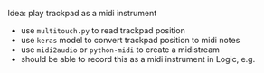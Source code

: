 
Idea: play trackpad as a midi instrument

- use `multitouch.py` to read trackpad position
- use `keras` model to convert trackpad position to midi notes
- use `midi2audio` or `python-midi` to create a midistream
- should be able to record this as a midi instrument in Logic, e.g.
